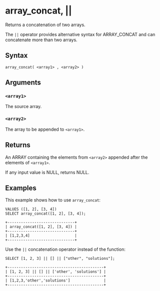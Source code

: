 # array_concat, ||

Returns a concatenation of two arrays.

The `||` operator provides alternative syntax for ARRAY_CONCAT and can concatenate more than two arrays.

## Syntax

```scopeql
array_concat( <array1> , <array2> )
```

## Arguments

### `<array1>`

The source array.

### `<array2>`

The array to be appended to `<array1>`.

## Returns

An ARRAY containing the elements from `<array2>` appended after the elements of `<array1>`.

If any input value is NULL, returns NULL.

## Examples

This example shows how to use `array_concat`:

```scopeql
VALUES ([1, 2], [3, 4])
SELECT array_concat([1, 2], [3, 4]);
```

```
+------------------------------+
| array_concat([1, 2], [3, 4]) |
+------------------------------+
| [1,2,3,4]                    |
+------------------------------+
```

Use the `||` concatenation operator instead of the function:

```scopeql
SELECT [1, 2, 3] || [] || ["other", "solutions"];
```

```
+-------------------------------------------+
| [1, 2, 3] || [] || ['other', 'solutions'] |
+-------------------------------------------+
| [1,2,3,'other','solutions']               |
+-------------------------------------------+
```
